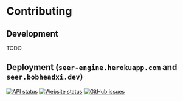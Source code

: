 # Contributing

## Development

TODO

## Deployment (`seer-engine.herokuapp.com` and `seer.bobheadxi.dev`)

[![API status](https://img.shields.io/website/https/seer-engine.herokuapp.com/status.svg?down_color=lightgrey&down_message=offline&label=api&up_message=online)](https://seer-engine.herokuapp.com/status)
[![Website status](https://img.shields.io/website/https/seer.bobheadxi.dev.svg?down_color=lightgrey&down_message=offline&up_message=online)](https://seer.bobheadxi.dev)
[![GitHub issues](https://img.shields.io/github/issues-raw/bobheadxi-bot/seerdb.svg?label=database%20entries)](https://github.com/bobheadxi-bot/seerdb)
